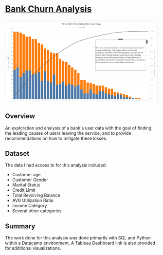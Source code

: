 # [Bank Churn Analysis](/notebook.ipynb)
![my_image](data_files/bank_churn_graph.png)
## Overview
An exploration and analysis of a bank's user data with the goal of finding the leading causes of users leaving the service, and to provide recommendations on how to mitigate these losses.
## Dataset
The data I had access to for this analysis included:
- Customer age
- Customer Gender
- Marital Status
- Credit Limit
- Total Revolving Balance
- AVG Utilization Ratio
- Income Category
- Several other categories
## Summary
The work done for this analysis was done primarily with SQL and Python within a Datacamp environment. A Tableau Dashboard link is also provided for additional visualizations.
